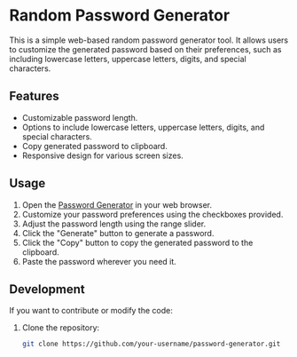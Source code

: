 # Random Password Generator

This is a simple web-based random password generator tool. It allows users to customize the generated password based on their preferences, such as including lowercase letters, uppercase letters, digits, and special characters.

## Features

- Customizable password length.
- Options to include lowercase letters, uppercase letters, digits, and special characters.
- Copy generated password to clipboard.
- Responsive design for various screen sizes.

## Usage

1. Open the [Password Generator](https://ufraan.github.io/random-password-generator/) in your web browser.
2. Customize your password preferences using the checkboxes provided.
3. Adjust the password length using the range slider.
4. Click the "Generate" button to generate a password.
5. Click the "Copy" button to copy the generated password to the clipboard.
6. Paste the password wherever you need it.

## Development

If you want to contribute or modify the code:

1. Clone the repository:

   ```bash
   git clone https://github.com/your-username/password-generator.git
